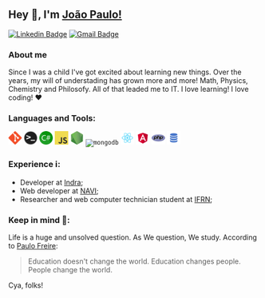 ## Hey 🖖, I'm [João Paulo!](https://github.com/joaopaulopmedeiros/)

[![Linkedin Badge](https://img.shields.io/badge/-LinkedIn-0e76a8?style=flat-square&logo=Linkedin&logoColor=white)](https://linkedin.com/in/joaopaulopmedeiros)
[![Gmail Badge](https://img.shields.io/badge/-Email-c14438?style=flat-square&logo=Gmail&logoColor=white&link=mailto:joaopaulopmedeiros@gmail.com)](mailto:joaopaulopmedeiros@gmail.com)

### About me
Since I was a child I've got excited about learning new things. Over the years, my will of understading has grown more and more! Math, Physics, Chemistry and Philosofy. All of that leaded me to IT. I love learning! I love coding! ❤️ 


### Languages and Tools:

<code><img height="27" src="https://raw.githubusercontent.com/devicons/devicon/master/icons/git/git-original.svg" alt="git"></code>
<code><img height="27" src="https://raw.githubusercontent.com/github/explore/80688e429a7d4ef2fca1e82350fe8e3517d3494d/topics/terminal/terminal.png" alt="terminal"></code>
<code><img height="27" src="https://raw.githubusercontent.com/github/explore/80688e429a7d4ef2fca1e82350fe8e3517d3494d/topics/csharp/csharp.png" alt="csharp"></code>
<code><img height="27" src="https://raw.githubusercontent.com/github/explore/80688e429a7d4ef2fca1e82350fe8e3517d3494d/topics/javascript/javascript.png" alt="javascript"></code>
<code><img height="27" src="https://raw.githubusercontent.com/github/explore/80688e429a7d4ef2fca1e82350fe8e3517d3494d/topics/nodejs/nodejs.png" alt="nodejs"></code>
<code><img height="27" src="https://encrypted-tbn0.gstatic.com/images?q=tbn%3AANd9GcSTTzPAw-55ssm1Im594xYZ9eRQu2JylrkYLg&usqp=CAU" alt="mongodb"></code>
<code><img height="27" src="https://raw.githubusercontent.com/github/explore/80688e429a7d4ef2fca1e82350fe8e3517d3494d/topics/react/react.png" alt="react"></code>
<code><img height="27" src="https://raw.githubusercontent.com/github/explore/80688e429a7d4ef2fca1e82350fe8e3517d3494d/topics/angular/angular.png" alt="graphql"></code>
<code><img height="27" src="https://raw.githubusercontent.com/github/explore/80688e429a7d4ef2fca1e82350fe8e3517d3494d/topics/php/php.png" alt="php"></code>
<code><img height="27" src="https://raw.githubusercontent.com/github/explore/80688e429a7d4ef2fca1e82350fe8e3517d3494d/topics/sql/sql.png" alt="sql"></code>

### Experience ℹ:
- Developer at [Indra](https://indracompany.com);
- Web developer at [NAVI](https://navi.ifrn.edu.br);
- Researcher and web computer technician student at [IFRN](https://portal.ifrn.edu.br/);

### Keep in mind 🧠:
Life is a huge and unsolved question. As We question, We study. According to [Paulo Freire](https://www.google.com/search?q=paulo+freire&oq=paulo+freire&aqs=chrome..69i57j46j35i39j0l4j69i61.2249j0j7&sourceid=chrome&ie=UTF-8):
> Education doesn't change the world.
> Education changes people.
> People change the world.

Cya, folks!

